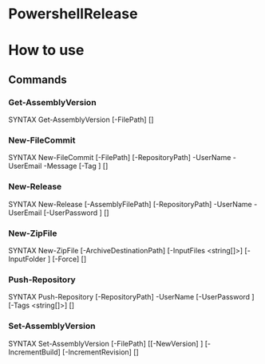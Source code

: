# PowershellRelease

# How to use

## Commands

### Get-AssemblyVersion

SYNTAX
    Get-AssemblyVersion [-FilePath] <string>
	[<CommonParameters>]
	
### New-FileCommit

SYNTAX
    New-FileCommit [-FilePath] <string> [-RepositoryPath] <string> -UserName <string> -UserEmail <string> -Message <string> [-Tag <string>]
	[<CommonParameters>]
	
### New-Release

SYNTAX
    New-Release [-AssemblyFilePath] <string> [-RepositoryPath] <string> -UserName <string> -UserEmail <string> [-UserPassword <string>]
	[<CommonParameters>]
	
### New-ZipFile

SYNTAX
    New-ZipFile [-ArchiveDestinationPath] <string> [-InputFiles <string[]>] [-InputFolder <string>] [-Force]
	[<CommonParameters>]
	
### Push-Repository

SYNTAX
    Push-Repository [-RepositoryPath] <string> -UserName <string> [-UserPassword <string>] [-Tags <string[]>]
    [<CommonParameters>]
	
### Set-AssemblyVersion

SYNTAX
    Set-AssemblyVersion [-FilePath] <string> [[-NewVersion] <string>] [-IncrementBuild] [-IncrementRevision]
    [<CommonParameters>]
